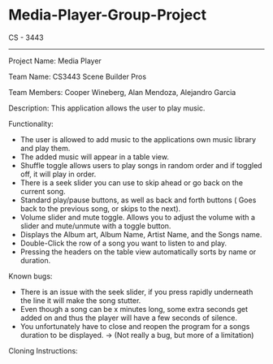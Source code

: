 # Media-Player-Group-Project
CS - 3443

----------------------------------------------------------------------------------
Project Name:
Media Player

Team Name:
CS3443 Scene Builder Pros

Team Members:
Cooper Wineberg,
Alan Mendoza,
Alejandro Garcia

Description:
This application allows the user to play music.

Functionality:
- The user is allowed to add music to the applications own music library and play them.
- The added music will appear in a table view.
- Shuffle toggle allows users to play songs in random order and if toggled off, it will play in order.
- There is a seek slider you can use to skip ahead or go back on the current song.
- Standard play/pause buttons, as well as back and forth buttons ( Goes back to the previous song, or skips to the next).
- Volume slider and mute toggle. Allows you to adjust the volume with a slider and mute/unmute with a toggle button.
- Displays the Album art, Album Name, Artist Name, and the Songs name.
- Double-Click the row of a song you want to listen to and play.
- Pressing the headers on the table view automatically sorts by name or duration.

Known bugs: 
- There is an issue with the seek slider, if you press rapidly underneath the line it will make the song stutter.
- Even though a song can be x minutes long, some extra seconds get added on and thus the player will have a few seconds of silence.
- You unfortunately have to close and reopen the program for a songs duration to be displayed. -> (Not really a bug, but more of a limitation)

Cloning Instructions:

